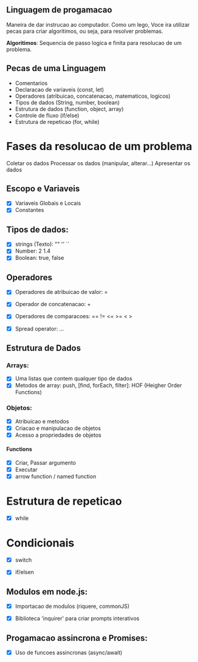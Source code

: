 ## Linguagem de progamacao

 Maneira de dar instrucao ao computador.
 Como um lego, Voce ira utilizar pecas para criar algoritimos, ou seja, para resolver problemas.

**Algoritimos**: Sequencia de passo logica e finita para resolucao de um problema.


## Pecas de uma Linguagem

- Comentarios
- Declaracao de variaveis (const, let)
- Operadores (atribuicao, concatenacao, matematicos, logicos)
- Tipos de dados (String, number, boolean)
- Estrutura de dados (function, object, array)
- Controle de fluxo (if/else)
- Estrutura de repeticao (for, while) 

# Fases da resolucao de um problema

Coletar os dados
Processar os dados (manipular, alterar...)
Apresentar os dados

## Escopo e Variaveis

- [x] Variaveis Globais e Locais
- [x] Constantes

## Tipos de dados:

- [x] strings (Texto): "" '' ``
- [x] Number: 2 1.4
- [x] Boolean: true, false

## Operadores

- [x] Operadores de atribuicao de valor: =
- [x] Operador de concatenacao: +
- [x] Operadores de comparacoes: ==  !=  <=  >=   < >
- [x] Spread operator: ...


## Estrutura de Dados

### Arrays:

- [x] Uma listas que contem qualquer tipo de dados
- [x] Metodos de array: push, [find, forEach, filter]: HOF (Heigher Order Functions)

### Objetos:

- [x] Atribuicao e metodos
- [x] Criacao e manipulacao de objetos
- [x] Acesso a propriedades de objetos

#### Functions

- [x] Criar, Passar argumento
- [x] Executar
- [x] arrow function / named function 

# Estrutura de repeticao

- [x] while

# Condicionais

- [x] switch
- [x] if/elsen


## Modulos em node.js:

- [x] Importacao de modulos (riquere, commonJS)
- [x] Biblioteca 'inquirer' para criar prompts interativos


## Progamacao assincrona e Promises:

- [x] Uso de funcoes assincronas (async/await)
